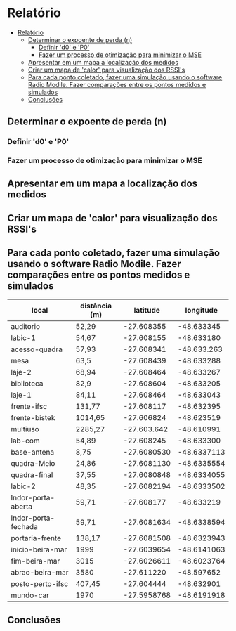 # Relatório
- [Relatório](#relatório)
  - [Determinar o expoente de perda (n)](#determinar-o-expoente-de-perda-n)
    - [Definir 'd0' e 'P0'](#definir-d0-e-p0)
    - [Fazer um processo de otimização para minimizar o MSE](#fazer-um-processo-de-otimização-para-minimizar-o-mse)
  - [Apresentar em um mapa a localização dos medidos](#apresentar-em-um-mapa-a-localização-dos-medidos)
  - [Criar um mapa de 'calor' para visualização dos RSSI's](#criar-um-mapa-de-calor-para-visualização-dos-rssis)
  - [Para cada ponto coletado, fazer uma simulação usando o software Radio Modile. Fazer comparações entre os pontos medidos e simulados](#para-cada-ponto-coletado-fazer-uma-simulação-usando-o-software-radio-modile-fazer-comparações-entre-os-pontos-medidos-e-simulados)
  - [Conclusões](#conclusões)

## Determinar o expoente de perda (n)

### Definir 'd0' e 'P0'

### Fazer um processo de otimização para minimizar o MSE

## Apresentar em um mapa a localização dos medidos

## Criar um mapa de 'calor' para visualização dos RSSI's

## Para cada ponto coletado, fazer uma simulação usando o software Radio Modile. Fazer comparações entre os pontos medidos e simulados

|        local        | distância (m) |   latitude  |  longitude  |
|---------------------|---------------|-------------|-------------|
| auditorio           |         52,29 | -27.608355  | -48.633345  |
| labic-1             |         54,67 | -27.608155  | -48.633180  |
| acesso-quadra       |         57,93 | -27.608341  | -48.633.263 |
| mesa                |          63,5 | -27.608439  | -48.633288  |
| laje-2              |         68,94 | -27.608464  | -48.633267  |
| biblioteca          |          82,9 | -27.608604  | -48.633205  |
| laje-1              |         84,11 | -27.608464  | -48.633043  |
| frente-ifsc         |        131,77 | -27.608117  | -48.632395  |
| frente-bistek       |       1014,65 | -27.606824  | -48.623519  |
| multiuso            |       2285,27 | -27.603.642 | -48.610991  |
| lab-com             |         54,89 | -27.608245  | -48.633300  |
| base-antena         |          8,75 | -27.6080530 | -48.6337113 |
| quadra-Meio         |         24,86 | -27.6081130 | -48.6335554 |
| quadra-final        |         37,55 | -27.6080848 | -48.6334055 |
| labic-2             |         48,35 | -27.6082194 | -48.6333502 |
| Indor-porta-aberta  |         59,71 | -27.608177  | -48.633219  |
| Indor-porta-fechada |         59,71 | -27.6081634 | -48.6338594 |
| portaria-frente     |        138,17 | -27.6081508 | -48.6323943 |
| inicio-beira-mar    |          1999 | -27.6039654 | -48.6141063 |
| fim-beira-mar       |          3015 | -27.6026611 | -48.6023764 |
| abrao-beira-mar     |          3580 | -27.611220  | -48.597652  |
| posto-perto-ifsc    |        407,45 | -27.604444  | -48.632901  |
| mundo-car           |          1970 | -27.5958768 | -48.6191918 |


## Conclusões